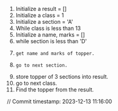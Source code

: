 1. Initialize a result = []
2. Initialize a class = 1
3. Initialize a section = 'A'
4. While class is less than 13
5.   Initialize a name, marks = []
6.   while section is less than 'D'
7.     get name and marks of topper.
8.     go to next section.
9.   store topper of 3 sections into result.
10.  go to next class.
11. Find the topper from the result.
 










			



// Commit timestamp: 2023-12-13 11:16:00